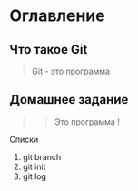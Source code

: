 # Оглавление

## Что такое Git
> Git - это программа
## Домашнее задание
>> Это программа !

Списки
1. git branch
2. git init
3. git log

